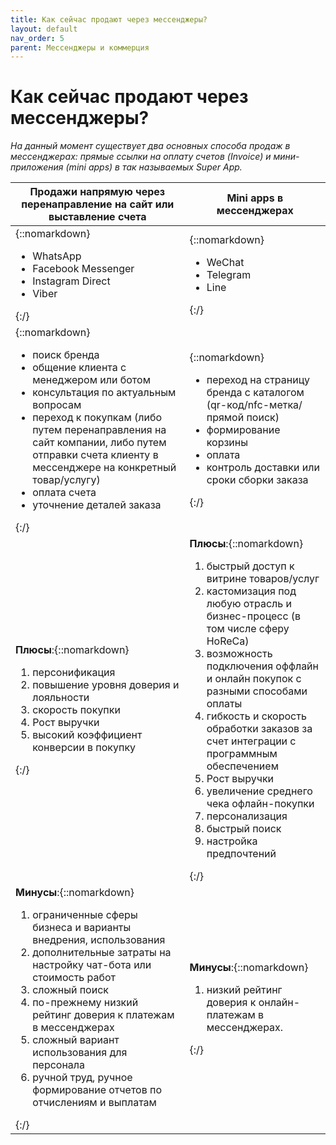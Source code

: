 ```yaml
---
title: Как сейчас продают через мессенджеры?
layout: default
nav_order: 5
parent: Мессенджеры и коммерция
---
```


# Как сейчас продают через мессенджеры?

_На данный момент существует два основных способа продаж в мессенджерах: прямые ссылки на оплату счетов (Invoice) и мини-приложения (mini apps) в так называемых Super App._

| Продажи напрямую через перенаправление на сайт или выставление счета     | Mini apps в мессенджерах |
| ----------- | ----------- |
| {::nomarkdown} <ul><li>WhatsApp</li><li>Facebook Messenger</li><li>Instagram Direct</li><li>Viber</li></ul> {:/} | {::nomarkdown} <ul><li>WeChat</li><li>Telegram</li><li>Line</li></ul> {:/} |
| {::nomarkdown} <ul><li>поиск бренда</li><li>общение клиента с менеджером или ботом</li><li>консультация по актуальным вопросам</li><li>переход к покупкам (либо путем перенаправления на сайт компании, либо путем отправки счета клиенту в мессенджере на конкретный товар/услугу)</li><li>оплата счета</li><li>уточнение деталей заказа</li></ul> {:/} | {::nomarkdown} <ul><li>переход на страницу бренда с каталогом (qr-код/nfc-метка/прямой поиск)</li><li>формирование корзины</li><li>оплата</li><li>контроль доставки или сроки сборки заказа</li></ul> {:/} |
| **Плюсы**:{::nomarkdown} <ol><li>персонификация</li><li>повышение уровня доверия и лояльности</li><li>скорость покупки</li><li>Рост выручки</li><li>высокий коэффициент конверсии в покупку</li></ol> {:/} | **Плюсы**:{::nomarkdown} <ol><li>быстрый доступ к витрине товаров/услуг</li><li>кастомизация под любую отрасль и бизнес-процесс (в том числе сферу HoReCa)</li><li>возможность подключения оффлайн и онлайн покупок с разными способами оплаты</li><li>гибкость и скорость обработки заказов за счет интеграции с программным обеспечением</li><li>Рост выручки</li><li>увеличение среднего чека офлайн-покупки</li><li>персонализация</li><li>быстрый поиск</li><li>настройка предпочтений</li></ol> {:/} |
| **Минусы**:{::nomarkdown} <ol><li>ограниченные сферы бизнеса и варианты внедрения, использования</li><li>дополнительные затраты на настройку чат-бота или стоимость работ</li><li>сложный поиск</li><li>по-прежнему низкий рейтинг доверия к платежам в мессенджерах</li><li>сложный вариант использования для персонала</li><li>ручной труд, ручное формирование отчетов по отчислениям и выплатам</li></ol> {:/} | **Минусы**:{::nomarkdown} <ol><li>низкий рейтинг доверия к онлайн-платежам в мессенджерах.</li></ol> {:/} |